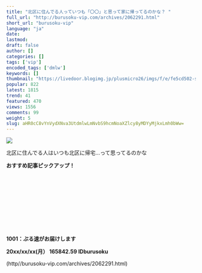 ```yaml
---
title: "北区に住んでる人っていつも「〇〇」と思って家に帰ってるのかな？ "
full_url: "http://burusoku-vip.com/archives/2062291.html"
short_url: "burusoku-vip"
language: "ja"
date: 
lastmod: 
draft: false
author: []
categories: []
tags: ['vip']
encoded_tags: ['dmlw']
keywords: []
thumbnail: "https://livedoor.blogimg.jp/plusmicro26/imgs/f/e/fe5cd502-s.png"
popular: 822
latest: 1815
trend: 41
featured: 470
views: 1556
comments: 99
weight: 5
slug: aHR0cC8vYnVydXNva3UtdmlwLmNvbS9hcmNoaXZlcy8yMDYyMjkxLmh0bWw=
---
```


![](https://livedoor.blogimg.jp/plusmicro26/imgs/f/e/fe5cd502-s.png)

<div><p>北区に住んでる人はいつも北区に帰宅…って思ってるのかな</p><p><b>おすすめ記事ピックアップ！</b></p> <p id='divPC2'> </p> <p></p><br> <br> <br clear='left'> <br> <br> <p></p> <br> <p id='csw_block'></p> <p id='divSP1'> </p> <br><p><b>1001：ぶる速がお届けします <p> 20xx/xx/xx(月） 165842.59 IDburusoku</p></b></p> <p id='divSP'> </p> </div>

(http//burusoku-vip.com/archives/2062291.html)
